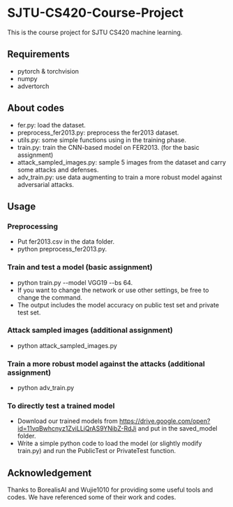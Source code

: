 # SJTU-CS420-Course-Project
This is the course project for SJTU CS420 machine learning.  

## Requirements
* pytorch & torchvision
* numpy
* advertorch

## About codes
* fer.py: load the dataset.
* preprocess_fer2013.py: preprocess the fer2013 dataset.
* utils.py: some simple functions using in the training phase.
* train.py: train the CNN-based model on FER2013. (for the basic assignment)
* attack_sampled_images.py: sample 5 images from the dataset and carry some attacks and defenses.
* adv_train.py: use data augmenting to train a more robust model against adversarial attacks.

## Usage
### Preprocessing
* Put fer2013.csv in the data folder. 
* python preprocess_fer2013.py.
### Train and test a model (basic assignment)
* python train.py --model VGG19 --bs 64. 
* If you want to change the network or use other settings, be free to change the command.
* The output includes the model accuracy on public test set and private test set. 
### Attack sampled images (additional assignment)
* python attack_sampled_images.py
### Train a more robust model against the attacks (additional assignment)
* python adv_train.py

### To directly test a trained model
* Download our trained models from https://drive.google.com/open?id=11vqBwhcnyz1ZviLLiQrAS9YNibZ-RdJi and put in the saved_model folder. 
* Write a simple python code to load the model (or slightly modify train.py) and run the PublicTest or PrivateTest function.

## Acknowledgement
Thanks to BorealisAI and Wujie1010 for providing some useful tools and codes. We have referenced some of their work and codes.
